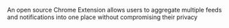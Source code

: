 An open source Chrome Extension allows users to aggregate multiple feeds and notifications into one place without compromising their privacy